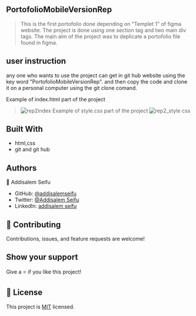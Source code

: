 
## PortofolioMobileVersionRep
> This is the first portofolio done depending on "Templet 1" of figma website. The project is done using one section tag and two main div tags. The main aim of the project was to deplicate a portofolio file found in figma.

## user instruction
any one who wants to use the project can get in git hub website using the key word "PortofolioMobileVersionRep". and then copy the code and clone it on a personal computer using the git clone <filename> comand.

Example of index.html part of the project
> ![rep2index](https://user-images.githubusercontent.com/65928536/133286134-e227af69-caee-4e0a-b841-62b5ffe37fc2.png)
Example of style.css part of the project
![rep2_style css](https://user-images.githubusercontent.com/65928536/133286850-0b364a5b-d86d-4182-823f-39292e32b7aa.png)



## Built With

- html,css
- git and git hub




## Authors

👤 Addisalem Seifu

- GitHub: [@addisalemseifu](https://github.com/githubhandle)
- Twitter: [@Addisalem Seifu](https://twitter.com/twitterhandle)
- LinkedIn: [addisalem seifu](https://linkedin.com/in/linkedinhandle)

## 🤝 Contributing

Contributions, issues, and feature requests are welcome!


## Show your support

Give a ⭐️ if you like this project!



## 📝 License

This project is [MIT](./MIT.md) licensed.
